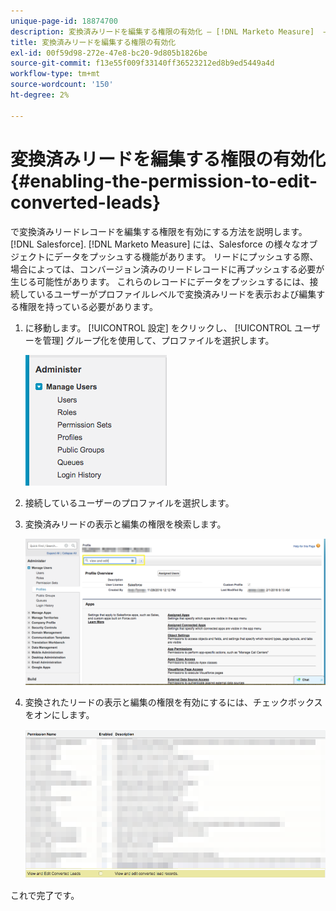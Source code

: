 ```yaml
---
unique-page-id: 18874700
description: 変換済みリードを編集する権限の有効化 — [!DNL Marketo Measure]  — 製品ドキュメント
title: 変換済みリードを編集する権限の有効化
exl-id: 00f59d98-272e-47e8-bc20-9d805b1826be
source-git-commit: f13e55f009f33140ff36523212ed8b9ed5449a4d
workflow-type: tm+mt
source-wordcount: '150'
ht-degree: 2%

---
```


# 変換済みリードを編集する権限の有効化 {#enabling-the-permission-to-edit-converted-leads}

で変換済みリードレコードを編集する権限を有効にする方法を説明します。 [!DNL Salesforce]. [!DNL Marketo Measure] には、Salesforce の様々なオブジェクトにデータをプッシュする機能があります。 リードにプッシュする際、場合によっては、コンバージョン済みのリードレコードに再プッシュする必要が生じる可能性があります。 これらのレコードにデータをプッシュするには、接続しているユーザーがプロファイルレベルで変換済みリードを表示および編集する権限を持っている必要があります。

1. に移動します。 [!UICONTROL 設定] をクリックし、 [!UICONTROL ユーザーを管理] グループ化を使用して、プロファイルを選択します。

   ![](assets/1-2.png)

1. 接続しているユーザーのプロファイルを選択します。

1. 変換済みリードの表示と編集の権限を検索します。

   ![](assets/2-1.png)

1. 変換されたリードの表示と編集の権限を有効にするには、チェックボックスをオンにします。

   ![](assets/3-1.png)

これで完了です。

